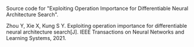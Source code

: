 Source code for  "Exploiting Operation Importance for Differentiable Neural Architecture Search".


Zhou Y, Xie X, Kung S Y. Exploiting operation importance for differentiable neural architecture search[J]. IEEE Transactions on Neural Networks and Learning Systems, 2021.
